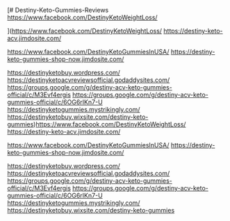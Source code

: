 [# Destiny-Keto-Gummies-Reviews
https://www.facebook.com/DestinyKetoWeightLoss/

](https://www.facebook.com/DestinyKetoWeightLoss/
https://destiny-keto-acv.jimdosite.com/

https://www.facebook.com/DestinyKetoGummiesInUSA/
https://destiny-keto-gummies-shop-now.jimdosite.com/

https://destinyketobuy.wordpress.com/
https://destinyketoacvreviewsofficial.godaddysites.com/
https://groups.google.com/g/destiny-acv-keto-gummies-official/c/M3Evf4ergis
https://groups.google.com/g/destiny-acv-keto-gummies-official/c/6OG6rIKn7-U
https://destinyketogummies.mystrikingly.com/
https://destinyketobuy.wixsite.com/destiny-keto-gummies)https://www.facebook.com/DestinyKetoWeightLoss/
https://destiny-keto-acv.jimdosite.com/

https://www.facebook.com/DestinyKetoGummiesInUSA/
https://destiny-keto-gummies-shop-now.jimdosite.com/

https://destinyketobuy.wordpress.com/
https://destinyketoacvreviewsofficial.godaddysites.com/
https://groups.google.com/g/destiny-acv-keto-gummies-official/c/M3Evf4ergis
https://groups.google.com/g/destiny-acv-keto-gummies-official/c/6OG6rIKn7-U
https://destinyketogummies.mystrikingly.com/
https://destinyketobuy.wixsite.com/destiny-keto-gummies
